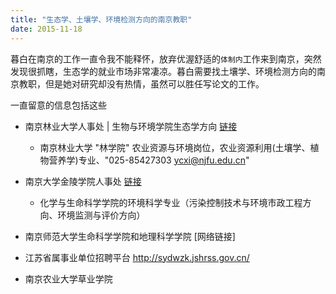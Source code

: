 ```yaml
---
title: "生态学、土壤学、环境检测方向的南京教职"
date: 2015-11-18
---
```


暮白在南京的工作一直令我不能释怀，放弃优渥舒适的`体制内`工作来到南京，突然发现很抓瞎，生态学的就业市场非常凄凉。暮白需要找土壤学、环境检测方向的南京教职，但是她对研究却没有热情，虽然可以胜任写论文的工作。

一直留意的信息包括这些


- 南京林业大学人事处 | 生物与环境学院生态学方向 [链接](http://zhaopin.njfu.edu.cn/class_type.asp?cpid=151)
   - 南京林业大学 "林学院" 农业资源与环境岗位，农业资源利用(土壤学、植物营养学)专业、"025-85427303 ycxi@njfu.edu.cn"

- 南京大学金陵学院人事处 [链接](http://rsc.jlxy.nju.edu.cn/list.aspx?t=recruit&id=jobs)

  * 化学与生命科学学院的环境科学专业（污染控制技术与环境市政工程方向、环境监测与评价方向）

- 南京师范大学生命科学学院和地理科学学院 [网络链接]
- 江苏省属事业单位招聘平台 http://sydwzk.jshrss.gov.cn/
- 南京农业大学草业学院
